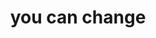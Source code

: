 ---
cc-type: cue
title: "you can change"
related:
  - VISUALIZE YOURSELF
  - YOU ARE NOT YOUR THOUGHTS
  - YOU ARE STRONG
tags:
  - Cue
  - You
---